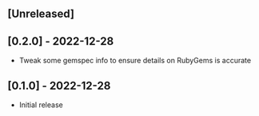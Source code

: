 ## [Unreleased]

## [0.2.0] - 2022-12-28

- Tweak some gemspec info to ensure details on RubyGems is accurate

## [0.1.0] - 2022-12-28

- Initial release
